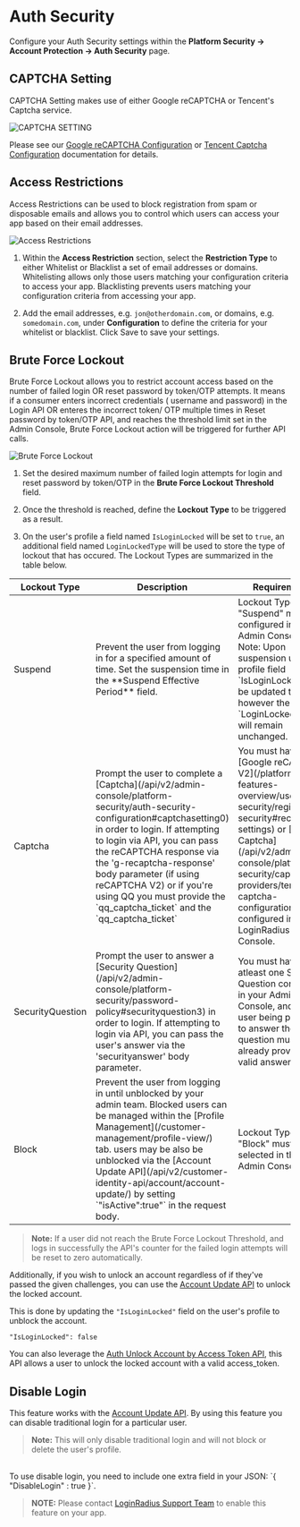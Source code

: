 # Auth Security

Configure your Auth Security settings within the **Platform Security → Account Protection → Auth Security** page.

## CAPTCHA Setting

CAPTCHA Setting makes use of either Google reCAPTCHA or Tencent's Captcha service.

![](https://apidocs.lrcontent.com/images/ac37_294485e9349148c4653.18634631.png "CAPTCHA SETTING")

Please see our [Google reCAPTCHA Configuration](/api/v2/admin-console/platform-security/captcha-providers/google-recaptcha-configuration) or [Tencent Captcha Configuration](/api/v2/admin-console/platform-security/captcha-providers/tencent-captcha-configuration) documentation for details.

## Access Restrictions

Access Restrictions can be used to block registration from spam or disposable emails and allows you to control which users can access your app based on their email addresses.

![](https://apidocs.lrcontent.com/images/ac25_40135e9340b1329352.64865231.png "Access Restrictions")

1. Within the **Access Restriction** section, select the **Restriction Type** to either Whitelist or Blacklist a set of email addresses or domains. Whitelisting allows only those users matching your configuration criteria to access your app. Blacklisting prevents users matching your configuration criteria from accessing your app.

2. Add the email addresses, e.g. `jon@otherdomain.com`, or domains, e.g. `somedomain.com`, under **Configuration** to define the criteria for your whitelist or blacklist. Click Save to save your settings.

## Brute Force Lockout

Brute Force Lockout allows you to restrict account access based on the number of failed login  OR reset password by token/OTP attempts. It means if a consumer enters incorrect credentials ( username and password) in the Login API OR enteres the incorrect token/ OTP multiple times in Reset password by token/OTP API,  and reaches the threshold limit set in the Admin Console, Brute Force Lockout action will be triggered for further API calls. 


![](https://apidocs.lrcontent.com/images/ac26_144965e9340c63e5436.74935901.png "Brute Force Lockout")
<br>

1. Set the desired maximum number of failed login attempts for login  and reset password by token/OTP in the **Brute Force Lockout Threshold** field.

2. Once the threshold is reached, define the **Lockout Type** to be triggered as a result.

3. On the user's profile a field named `IsLoginLocked` will be set to `true`, an additional field named `LoginLockedType` will be used to store the type of lockout that has occured. The Lockout Types are summarized in the table below.

<table>
<thead>
<tr>
<th id="0C0" style="width:200px" class="column-headers-background">Lockout Type</th>
<th id="0C1" style="width:200px"class="column-headers-background">Description</th>
<th id="0C3" style="width:200px"class="column-headers-background">Requirements</th>
<th id="0C4" style="width:200px"class="column-headers-background">API Response</th>
</tr>
</thead>
<tbody>
<tr >
<td class="s2" dir="ltr">Suspend</td>
<td class="s3" dir="ltr">Prevent the user from logging in for a specified amount of time. Set the suspension time in the **Suspend Effective Period** field.</td>
<td class="s4" dir="ltr">Lockout Type "Suspend" must be configured in the Admin Console. Note: Upon suspension user profile field `IsLoginLocked` will be updated to `true`, however the `LoginLockedType` will remain unchanged.</td>
<td class="s5" dir="ltr">
```
{
"Description":"Your account has been locked, please try again after sometime.",
"ErrorCode":1198,"Message":"Your account has been locked",
"IsProviderError":false,
"ProviderErrorResponse":null,"Data":{"LoginLockedTimeout":"2018-10-11T21:40:44.875Z"}
}
```
</td>
</tr>
<tr >
<td class="s2" dir="ltr">Captcha</td>
<td class="s3" dir="ltr">Prompt the user to complete a [Captcha](/api/v2/admin-console/platform-security/auth-security-configuration#captchasetting0) in order to login. If attempting to login via API, you can pass the reCAPTCHA response via the 'g-recaptcha-response' body parameter (if using reCAPTCHA V2) or if you're using QQ you must provide the `qq_captcha_ticket` and the `qq_captcha_ticket` </td>
<td class="s4" dir="ltr">You must have [Google reCAPTCHA V2](/platform-features-overview/user-security/registration-security#recaptcha-settings) or [Tencent Captcha](/api/v2/admin-console/platform-security/captcha-providers/tencent-captcha-configuration) configured in your LoginRadius Admin Console.</td>
<td class="s5" dir="ltr">
```
{
  "Description": "Your account has been locked, please enter reCAPTCHA in order to login.",
  "ErrorCode": 1132,
  "Message": "Your account has been locked, please enter reCAPTCHA in order to login",
  "IsProviderError": false,
  "ProviderErrorResponse": null
}
```
</td>
</tr>
<tr >
<td class="s2" dir="ltr">SecurityQuestion</td>
<td class="s3" dir="ltr">Prompt the user to answer a [Security Question](/api/v2/admin-console/platform-security/password-policy#securityquestion3) in order to login. If attempting to login via API, you can pass the user's answer via the 'securityanswer' body parameter.</td>
<td class="s4" dir="ltr">You must have atleast one Security Question configured in your Admin Console, and the user being prompted to answer the question must have already provided a valid answer.</td>
<td class="s5" dir="ltr">
```
{
  "Description": "Your account has been locked, please enter the answer to the security question in order to login.",
  "ErrorCode": 1148,
  "Message": "Your account has been locked",
  "IsProviderError": false,
  "ProviderErrorResponse": null
}
```
</td>
</tr>
<tr>
<tr>
<td class="s2" dir="ltr">Block</td>
<td class="s3" dir="ltr">Prevent the user from logging in until unblocked by your admin team. Blocked users can be managed within the [Profile Management](/customer-management/profile-view/) tab. users may be also be unblocked via the [Account Update API](/api/v2/customer-identity-api/account/account-update/) by setting `"isActive":true"` in the request body.</td>
<td class="s4" dir="ltr">Lockout Type "Block" must be selected in the Admin Console.</td>
<td class="s5" dir="ltr">
```
{
  "Description": "Your account has been blocked by the system admin, please contact the admin for more information.",
  "ErrorCode": 991,
  "Message": "Your account is blocked",
  "IsProviderError": false,
  "ProviderErrorResponse": null
}
```
</td>

</tr>
</tbody>
</table>

> **Note:** If a user did not reach the Brute Force Lockout Threshold, and logs in successfully the API's counter for the failed login attempts will be reset to zero automatically.

Additionally, if you wish to unlock an account regardless of if they've passed the given challenges, you can use the [Account Update API](/api/v2/user-registration/account-update) to unlock the locked account.

This is done by updating the `"IsLoginLocked"` field on the user's profile to unblock the account.

`"IsLoginLocked": false`

You can also leverage the [Auth Unlock Account by Access Token API](/api/v2/customer-identity-api/authentication/auth-unlock-account-by-access-token), this API allows a user to unlock the locked account with a valid access_token.

## Disable Login

This feature works with the [Account Update API](/api/v2/customer-identity-api/account/account-update). By using this feature you can disable traditional login for a particular user.

> **Note:** This will only disable traditional login and will not block or delete the user's profile.

<br>
To use disable login, you need to include one extra field in your JSON: `{ "DisableLogin" : true }`.

> **NOTE:** Please contact <a href = https://adminconsole.loginradius.com/support/tickets/open-a-new-ticket target=_blank> LoginRadius Support Team</a> to enable this feature on your app.
